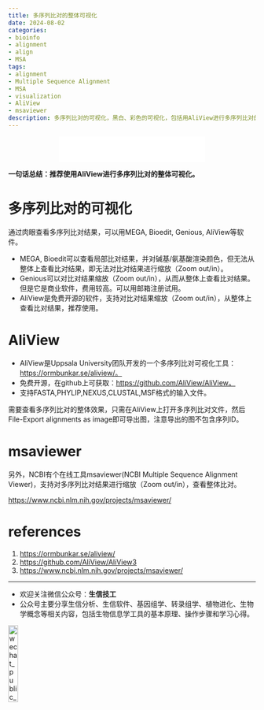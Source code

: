 ```yaml
---
title: 多序列比对的整体可视化
date: 2024-08-02
categories: 
- bioinfo
- alignment
- align
- MSA
tags: 
- alignment
- Multiple Sequence Alignment
- MSA
- visualization
- AliView
- msaviewer
description: 多序列比对的可视化，黑白、彩色的可视化，包括用AliView进行多序列比对的整体可视化。
---
```


<div align="middle"><iframe frameborder="no" border="0" marginwidth="0" marginheight="0" width=298 height=52 src="//music.163.com/outchain/player?type=2&id=1306436987&auto=1&height=32"></iframe></div>

**一句话总结：推荐使用AliView进行多序列比对的整体可视化。**

# 多序列比对的可视化
通过肉眼查看多序列比对结果，可以用MEGA, Bioedit, Genious, AliView等软件。
- MEGA, Bioedit可以查看局部比对结果，并对碱基/氨基酸渲染颜色，但无法从整体上查看比对结果，即无法对比对结果进行缩放（Zoom out/in）。
- Genious可以对比对结果缩放（Zoom out/in），从而从整体上查看比对结果。但是它是商业软件，费用较高。可以用邮箱注册试用。
- AliView是免费开源的软件，支持对比对结果缩放（Zoom out/in），从整体上查看比对结果，推荐使用。

# AliView
- AliView是Uppsala University团队开发的一个多序列比对可视化工具：https://ormbunkar.se/aliview/。
- 免费开源，在github上可获取：https://github.com/AliView/AliView。
- 支持FASTA,PHYLIP,NEXUS,CLUSTAL,MSF格式的输入文件。

需要查看多序列比对的整体效果，只需在AliView上打开多序列比对文件，然后File-Export alignments as image即可导出图，注意导出的图不包含序列ID。

# msaviewer
另外，NCBI有个在线工具msaviewer(NCBI Multiple Sequence Alignment Viewer)，支持对多序列比对结果进行缩放（Zoom out/in），查看整体比对。

https://www.ncbi.nlm.nih.gov/projects/msaviewer/


# references
1. https://ormbunkar.se/aliview/
2. https://github.com/AliView/AliView3
3. https://www.ncbi.nlm.nih.gov/projects/msaviewer/

-------

- 欢迎关注微信公众号：**生信技工**
- 公众号主要分享生信分析、生信软件、基因组学、转录组学、植物进化、生物学概念等相关内容，包括生物信息学工具的基本原理、操作步骤和学习心得。

<img src="https://github.com/yanzhongsino/yanzhongsino.github.io/blob/hexo/source/wechat/Wechat_public_qrcode.jpg?raw=true" width=20% title="wechat_public_QRcode.png" align=center/>